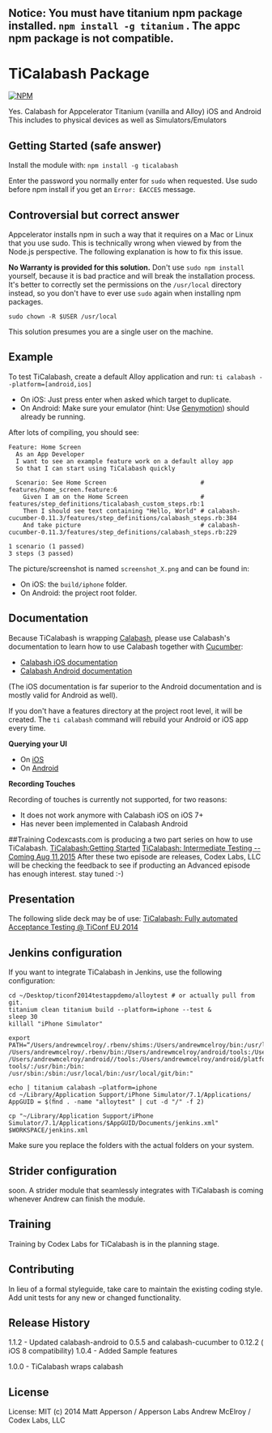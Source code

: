 ## Notice: You must have titanium npm package installed. `npm install -g titanium` . The appc npm package is not compatible.

# TiCalabash Package

[![NPM](https://nodei.co/npm/ticalabash.png)](https://nodei.co/npm/ticalabash/)

Yes. Calabash for Appcelerator Titanium (vanilla and Alloy) iOS and Android
This includes to physical devices as well as Simulators/Emulators

## Getting Started (safe answer)
Install the module with: `npm install -g ticalabash`

Enter the password you normally enter for `sudo` when requested.
Use sudo before npm install if you get an `Error: EACCES` message.

## Controversial but correct answer
Appcelerator installs npm in such a way that it requires on a Mac or Linux that you use sudo.
This is technically wrong when viewed by from the Node.js perspective.
The following explanation is how to fix this issue. 

**No Warranty is provided for this solution.**
Don't use `sudo npm install` yourself, because it is bad practice and will break the installation process. It's better to correctly set the permissions on the `/usr/local` directory instead, so you don't have to ever use `sudo` again when installing npm packages.

```
sudo chown -R $USER /usr/local
```
This solution presumes you are a single user on the machine.

## Example
To test TiCalabash, create a default Alloy application and run:
`ti calabash --platform=[android,ios]`

* On iOS: Just press enter when asked which target to duplicate.
* On Android: Make sure your emulator (hint: Use [Genymotion](http://www.genymotion.com)) should already be running.

After lots of compiling, you should see:
```
Feature: Home Screen
  As an App Developer
  I want to see an example feature work on a default alloy app
  So that I can start using TiCalabash quickly

  Scenario: See Home Screen                          # features/home_screen.feature:6
    Given I am on the Home Screen                    # features/step_definitions/ticalabash_custom_steps.rb:1
    Then I should see text containing "Hello, World" # calabash-cucumber-0.11.3/features/step_definitions/calabash_steps.rb:384
    And take picture                                 # calabash-cucumber-0.11.3/features/step_definitions/calabash_steps.rb:229

1 scenario (1 passed)
3 steps (3 passed)
```

The picture/screenshot is named `screenshot_X.png` and can be found in:
* On iOS: the `build/iphone` folder.
* On Android: the project root folder.

## Documentation
Because TiCalabash is wrapping [Calabash](http://calaba.sh), please use Calabash's documentation to learn how to use Calabash together with [Cucumber](http://cukes.info):
* [Calabash iOS documentation](https://github.com/calabash/calabash-ios/wiki/00-Calabash-iOS-documentation)
* [Calabash Android documentation](https://github.com/calabash/calabash-android/blob/master/README.md)

(The iOS documentation is far superior to the Android documentation and is mostly valid for Android as well). 

If you don't have a features directory at the project root level, it will be created.
The `ti calabash` command will rebuild your Android or iOS app every time.

**Querying your UI**
* On [iOS](https://github.com/calabash/calabash-ios/wiki/05-Query-syntax)
* On [Android](http://blog.lesspainful.com/2012/12/18/Android-Query/ )
 
**Recording Touches**

Recording of touches is currently not supported, for two reasons:
* It does not work anymore with Calabash iOS on iOS 7+ 
* Has never been implemented in Calabash Android

##Training
Codexcasts.com is producing a two part series on how to use TiCalabash.
[TiCalabash:Getting Started](https://codexcasts.com/episodes/ticalabash-getting-started)
[TiCalabash: Intermediate Testing -- Coming Aug 11,2015]()
After these two episode are releases, Codex Labs, LLC will be checking the feedback to see if producting an Advanced episode has enough interest. stay tuned :-)

## Presentation
The following slide deck may be of use: [TiCalabash: Fully automated Acceptance Testing @ TiConf EU 2014](http://www.slideshare.net/sophrinix/ticalabash-fully-automated-testing-ticonf-eu-2014)

## Jenkins configuration
If you want to integrate TiCalabash in Jenkins, use the following configuration:
```
cd ~/Desktop/ticonf2014testappdemo/alloytest # or actually pull from git. 
titanium clean titanium build --platform=iphone --test & 
sleep 30 
killall "iPhone Simulator" 

export PATH=“/Users/andrewmcelroy/.rbenv/shims:/Users/andrewmcelroy/bin:/usr/local/bin: /Users/andrewmcelroy/.rbenv/bin:/Users/andrewmcelroy/android/tools:/Users/andrewmcelroy/android/: /Users/andrewmcelroy/android//tools:/Users/andrewmcelroy/android/platform-tools/:/usr/bin:/bin: /usr/sbin:/sbin:/usr/local/bin:/usr/local/git/bin:" 

echo | titanium calabash —platform=iphone
cd ~/Library/Application Support/iPhone Simulator/7.1/Applications/ 
AppGUID = $(ﬁnd . -name "alloytest" | cut -d "/" -f 2) 

cp "~/Library/Application Support/iPhone Simulator/7.1/Applications/$AppGUID/Documents/jenkins.xml" $WORKSPACE/jenkins.xml
```

Make sure you replace the folders with the actual folders on your system.

## Strider configuration
soon.
A strider module that seamlessly integrates with TiCalabash is coming whenever Andrew can finish the module. 

## Training
Training by Codex Labs for TiCalabash is in the planning stage.

## Contributing
In lieu of a formal styleguide, take care to maintain the existing coding style. Add unit tests for any new or changed functionality.

## Release History
1.1.2 - Updated calabash-android to 0.5.5 and calabash-cucumber to 0.12.2 ( iOS 8 compatibility)
1.0.4 - Added Sample features

1.0.0 - TiCalabash wraps calabash


## License
License: MIT (c) 2014
Matt Apperson / Apperson Labs
Andrew McElroy / Codex Labs, LLC
